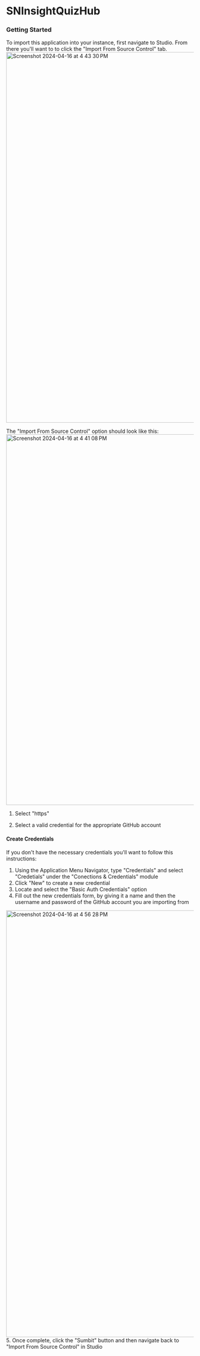 # SNInsightQuizHub

### Getting Started
To import this application into your instance, first navigate to Studio. From there you'll want to to click the "Import From Source Control" tab.
<img width="992" alt="Screenshot 2024-04-16 at 4 43 30 PM" src="https://github.com/JBMatthews/SNInsightQuizHub/assets/21102559/e2be2371-e4da-40dd-816f-718684265311">

The "Import From Source Control" option should look like this:
<img width="992" alt="Screenshot 2024-04-16 at 4 41 08 PM" src="https://github.com/JBMatthews/SNInsightQuizHub/assets/21102559/fdae6c76-4521-4baf-ae56-5d21d5449845">

1. Select "https"

2. Select a valid credential for the appropriate GitHub account

#### Create Credentials
If you don't have the necessary credentials you'll want to follow this instructions:
1. Using the Application Menu Navigator, type "Credentials" and select "Credetials" under the "Conections & Credentials" module
2. Click "New" to create a new credential
3. Locate and select the "Basic Auth Credentials" option
4. Fill out the new credentials form, by giving it a name and then the username and password of the GitHub account you are importing from
<img width="1142" alt="Screenshot 2024-04-16 at 4 56 28 PM" src="https://github.com/JBMatthews/SNInsightQuizHub/assets/21102559/30dec399-349e-4133-9d49-a4f5edcdb815">
5. Once complete, click the "Sumbit" button and then navigate back to "Import From Source Control" in Studio

